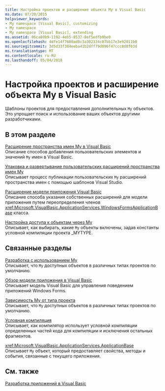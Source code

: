 ```yaml
---
title: Настройка проектов и расширение объекта My в Visual Basic
ms.date: 07/20/2015
helpviewer_keywords:
- My namespace [Visual Basic], customizing
- My namespace
- My namespace [Visual Basic], extending
ms.assetid: 06ca80b9-1192-4eb5-8537-8ef5edfb9be0
ms.openlocfilehash: 4dfe14f7680ad0c3a302334c07bb17e3e92011b0
ms.sourcegitcommit: 3d5d33f384eeba41b2dff79d096f47ccc8d8f03d
ms.translationtype: MT
ms.contentlocale: ru-RU
ms.lasthandoff: 05/04/2018
---
```

# <a name="customizing-projects-and-extending-my-with-visual-basic"></a>Настройка проектов и расширение объекта My в Visual Basic
Шаблоны проектов для предоставления дополнительных `My` объектов. Это упрощает поиск и использование ваших объектов другими разработчиками.  
  
## <a name="in-this-section"></a>В этом разделе  
 [Расширение пространства имен My в Visual Basic](../../../visual-basic/developing-apps/customizing-extending-my/extending-the-my-namespace.md)  
 Описание способов добавления пользовательских элементов и значений `My` имен в Visual Basic.  
  
 [Упаковка и развертывание пользовательских расширений пространства имен My](../../../visual-basic/developing-apps/customizing-extending-my/packaging-and-deploying-custom-my-extensions.md)  
 Описывает процесс публикации пользовательских `My` расширений пространства имен с помощью шаблонов Visual Studio.  
  
 [Расширение модели приложения Visual Basic](../../../visual-basic/developing-apps/customizing-extending-my/extending-the-visual-basic-application-model.md)  
 Описание способа указания собственных расширений для модели приложения путем переопределения членов <xref:Microsoft.VisualBasic.ApplicationServices.WindowsFormsApplicationBase> класса.  
  
 [Настройка доступа к объектам через My](../../../visual-basic/developing-apps/customizing-extending-my/customizing-which-objects-are-available-in-my.md)  
 Описывает, как выбирать, какие `My` объекты включены, задав константы условной компиляции проекта _MYTYPE.  
  
## <a name="related-sections"></a>Связанные разделы  
 [Разработка с использованием My](../../../visual-basic/developing-apps/development-with-my/index.md)  
 Описывает, что `My` доступных объектов в различных типах проектов по умолчанию.  
  
 [Обзор модели приложения в Visual Basic](../../../visual-basic/developing-apps/development-with-my/overview-of-the-visual-basic-application-model.md)  
 Описывает модель Visual Basic для управления поведением приложений Windows Forms.  
  
 [Зависимость My от типа проекта](../../../visual-basic/developing-apps/development-with-my/how-my-depends-on-project-type.md)  
 Описывает, что `My` доступных объектов в различных типах проектов по умолчанию.  
  
 [Условная компиляция](../../../visual-basic/programming-guide/program-structure/conditional-compilation.md)  
 Описывает, как компилятор использует условной компиляции определенных частей кода для компиляции и исключения остальных фрагментов.  
  
 <xref:Microsoft.VisualBasic.ApplicationServices.ApplicationBase>  
 Описывает `My` объект, который предоставляет свойства, методы и события, связанные с текущего приложения.  
  
## <a name="see-also"></a>См. также  
 [Разработка приложений в Visual Basic](../../../visual-basic/developing-apps/index.md)
